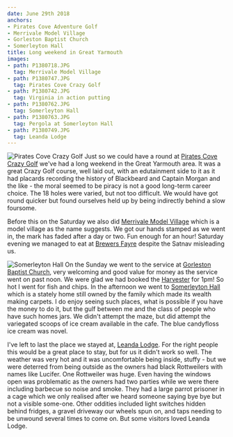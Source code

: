 ```yaml
---
date: June 29th 2018
anchors:
- Pirates Cove Adventure Golf
- Merrivale Model Village
- Gorleston Baptist Church
- Somerleyton Hall
title: Long weekend in Great Yarmouth
images:
- path: P1380718.JPG
  tag: Merrivale Model Village
- path: P1380747.JPG
  tag: Pirates Cove Crazy Golf
- path: P1380742.JPG
  tag: Virginia in action putting
- path: P1380762.JPG
  tag: Somerleyton Hall
- path: P1380763.JPG
  tag: Pergola at Somerleyton Hall
- path: P1380749.JPG
  tag: Leanda Lodge
---
```

![Pirates Cove Crazy Golf](P1380747.JPG)
Just so we could have a round at [Pirates Cove Crazy Golf](http://www.pirates-cove.co.uk/)
we've had a long weekend in the Great Yarmouth area. It was a great Crazy Golf
course, well laid out, with an edutainment side to it as it had placards recording
the history of Blackbeard and Captain Morgan and the like - the moral seemed to
be piracy is not a good long-term career choice. The 18 holes were varied, but not
too difficult. We would have got round quicker but found ourselves held up by being
indirectly behind a slow foursome.

Before this on the Saturday we also did [Merrivale Model Village](http://www.merrivalemodelvillage.co.uk/)
which is a model village as the name suggests. We got our hands stamped as we went in, the mark has
faded after a day or two. Fun enough for an hour! Saturday evening we managed to
eat at [Brewers Fayre](https://www.brewersfayre.co.uk/pub-restaurant/Norfolk/Great-Yarmouth-Norfolk.html)
despite the Satnav misleading us.

![Somerleyton Hall](P1380762.JPG)
On the Sunday we went to the service at [Gorleston Baptist Church](https://www.gorlestonbaptist.org.uk/),
very welcoming and good value for money as the service went on past noon.
We were glad we had booked the [Harvester](https://www.harvester.co.uk/restaurants/eastofengland/thepotterskilnlowestoft) for 1pm! So hot I went for fish and
chips. In the afternoon we went to [Somerleyton Hall](https://www.somerleyton.co.uk/)
which is a stately home still owned by the family which made its wealth
making carpets. I do enjoy seeing such places, what is possible if you have
the money to do it, but the gulf between me and the class of people who have
such homes jars. We didn't attempt the maze, but did attempt the variegated
scoops of ice cream available in the cafe. The blue candyfloss ice cream was
novel.

I've left to last the place we stayed at, [Leanda Lodge](https://www.cottages.com/cottages/leanda-lodge-ukc415). For the right people this would be a great place to stay, but for us
it didn't work so well. The weather was very hot and it was uncomfortable being
inside, stuffy - but we were deterred from being outside as the owners had
black Rottweilers with names like Lucifer. One Rottweiler was huge. Even having
the windows open was problematic as the owners had two parties while we were
there including barbecue so noise and smoke. They had a large parrot prisoner
in a cage which we only realised after we heard someone saying bye bye but
not a visible some-one. Other oddities included light switches hidden behind
fridges, a gravel driveway our wheels spun on, and taps needing to be unwound several times to come on. But some
visitors loved Leanda Lodge.
